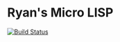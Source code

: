 # Ryan's Micro LISP
[![Build Status](https://travis-ci.org/RyanFleck/RML.svg?branch=master)](https://travis-ci.org/RyanFleck/RML)
